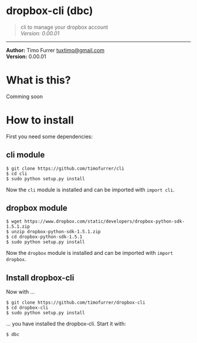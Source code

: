 # dropbox-cli (dbc)
> cli to manage your dropbox account<br />
> *Version: 0.00.01*

***

**Author:** Timo Furrer <tuxtimo@gmail.com><br />
**Version:** 0.00.01<br />

# What is this?
Comming soon

# How to install
First you need some dependencies:

## cli module

    $ git clone https://github.com/timofurrer/cli
    $ cd cli
    $ sudo python setup.py install

Now the `cli` module is installed and can be imported with `import cli`.

## dropbox module

    $ wget https://www.dropbox.com/static/developers/dropbox-python-sdk-1.5.1.zip
    $ unzip dropbox-python-sdk-1.5.1.zip
    $ cd dropbox-python-sdk-1.5.1
    $ sudo python setup.py install

Now the `dropbox` module is installed and can be imported with `import dropbox`.

## Install dropbox-cli
Now with ...

    $ git clone https://github.com/timofurrer/dropbox-cli
    $ cd dropbox-cli
    $ sudo python setup.py install

... you have installed the dropbox-cli. Start it with:

    $ dbc
